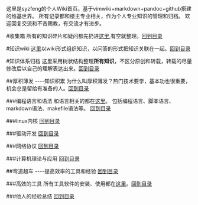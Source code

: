 <!---title:syzfeng维基世界-->
  

这里是syzfeng的个人Wiki首页。基于vimwiki+markdown+pandoc+github搭建的维基世界。
所有记录都和楼主专业相关，作为个人专业知识的管理和归档。
欢迎回复交流和不吝赐教，有交流才有进步。

#收集箱
所有的知识碎片和疑问都先扔进[这里](wiki/dropbox/dropbox.html),有空就整理。[回到目录](index.html)

#知识wiki
[这里](wiki/knowledge_wiki/navigation.html)以wiki形式组织知识，以问答的形式把知识关联在一起。[回到目录](index.html)

#知识体系归档
这里采用树状结构整理**所有知识**，不区分原创和转载，转载的尽量修改后以自己的理解表达出来。[回到目录](index.html)

##厚积薄发 ----知识积累
为什么叫厚积薄发？热门技术要学，基本功也很重要，机会总是留给有准备的人。[回到目录](index.html)

###编程语言和语法
和语言相关的都在[这里](wiki/prog/navigation.html)。
    包括编程语言、脚本语言、markdown语法、makefile语法等。
[回到目录](index.html)

###linux内核
[回到目录](index.html)

###驱动开发
[回到目录](TOC)

###网络协议
[回到目录](index.html)

###计算机理论与应用
[回到目录](index.html)

##弯道超车 ----提高效率的工具和经验
[回到目录](index.html)

###高效的工具
所有工具软件的安装、使用都在[这里](wiki/tools/navigation.html)。[回到目录](index.html)

###他人的经验总结
[回到目录](index.html)



